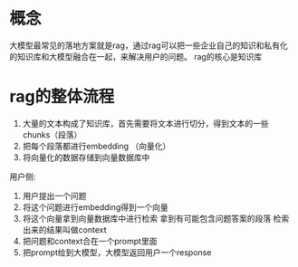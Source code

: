 # 概念
大模型最常见的落地方案就是rag，通过rag可以把一些企业自己的知识和私有化的知识库和大模型融合在一起，来解决用户的问题。
rag的核心是知识库

# rag的整体流程

1. 大量的文本构成了知识库，首先需要将文本进行切分，得到文本的一些chunks（段落）
2. 把每个段落都进行embedding （向量化）
3. 将向量化的数据存储到向量数据库中


用户侧:
1. 用户提出一个问题
2. 将这个问题进行embedding得到一个向量
3. 将这个向量拿到向量数据库中进行检索 拿到有可能包含问题答案的段落 检索出来的结果叫做context
4. 把问题和context合在一个prompt里面
5. 把prompt给到大模型，大模型返回用户一个response
